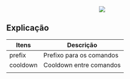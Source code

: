<div align="center">
  <img src="https://cdn.discordapp.com/attachments/623517968135094307/635586988237520916/Screenshot_1s.png"><br>
</div>

## Explicação
| Itens        | Descrição                        |
| ------------ | -------------------------------- |
| prefix       | Prefixo para os comandos         |
| cooldown     | Cooldown entre comandos          | 
|              |                                  | 
